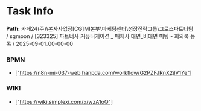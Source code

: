 # Task Info

**Path:** 카페24(주)\본사사업장\[CG]MI본부\마케팅센터\성장전략그룹\그로스파트너팀 / sgmoon / [323325] 파트너사 커뮤니케이션 _ 매체사 대면_비대면 미팅 - 회의록 등록 / 2025-09-01_00-00-00

### BPMN
- ["https://n8n-mi-037-web.hanpda.com/workflow/G2PZFJRnX2jlV1Ye"]

### WIKI
- ["https://wiki.simplexi.com/x/wzA1oQ"]

